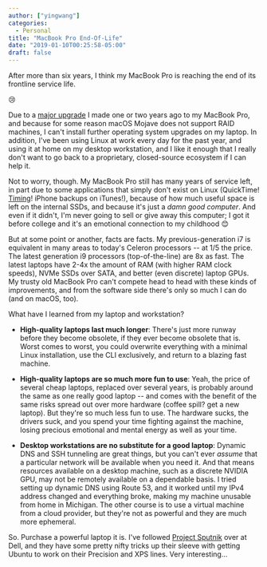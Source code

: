 ```yaml
---
author: ["yingwang"]
categories:
  - Personal
title: "MacBook Pro End-Of-Life"
date: "2019-01-10T00:25:58-05:00"
draft: false
---
```


After more than six years, I think my MacBook Pro is reaching the end of its
frontline service life.

:cry:

Due to a [major upgrade](/posts/2018/06/03/new_workstation) I made one or two
years ago to my MacBook Pro, and because for some reason macOS Mojave does not
support RAID machines, I can't install further operating system upgrades on my
laptop. In addition, I've been using Linux at work every day for the past year,
and using it at home on my desktop workstation, and I like it enough that I
really don't want to go back to a proprietary, closed-source ecosystem if I can
help it.

Not to worry, though. My MacBook Pro still has many years of service left, in
part due to some applications that simply don't exist on Linux (QuickTime!
[Timing](https://timingapp.com/)! iPhone backups on iTunes!), because of how
much useful space is left on the internal SSDs, and because it's just a _damn
good computer_. And even if it didn't, I'm never going to sell or give away this
computer; I got it before college and it's an emotional connection to my
childhood :blush:

But at some point or another, facts are facts. My previous-generation i7 is
equivalent in many areas to today's Celeron processors -- at 1/5 the price. The
latest generation i9 processors (top-of-the-line) are 8x as fast. The latest
laptops have 2-4x the amount of RAM (with higher RAM clock speeds), NVMe SSDs
over SATA, and better (even discrete) laptop GPUs. My trusty old MacBook Pro
can't compete head to head with these kinds of improvements, and from the
software side there's only so much I can do (and on macOS, too).

What have I learned from my laptop and workstation?

- **High-quality laptops last much longer**: There's just more runway before
  they become obsolete, if they ever become obsolete that is. Worst comes to
  worst, you could overwrite everything with a minimal Linux installation, use
  the CLI exclusively, and return to a blazing fast machine.

- **High-quality laptops are so much more fun to use**: Yeah, the price of
  several cheap laptops, replaced over several years, is probably around the
  same as one really good laptop -- and comes with the benefit of the same
  risks spread out over more hardware (coffee spill? get a new laptop). But
  they're so much less fun to use. The hardware sucks, the drivers suck, and
  you spend your time fighting against the machine, losing precious emotional
  and mental energy as well as your time.

- **Desktop workstations are no substitute for a good laptop**: Dynamic DNS
  and SSH tunneling are great things, but you can't ever _assume_ that a
  particular network will be available when you need it. And that means
  resources available on a desktop machine, such as a discrete NVIDIA GPU, may
  not be remotely available on a dependable basis. I tried setting up dynamic
  DNS using Route 53, and it worked until my IPv4 address changed and
  everything broke, making my machine unusable from home in Michigan. The
  other course is to use a virtual machine from a cloud provider, but they're
  not as powerful and they are much more ephemeral.

So. Purchase a powerful laptop it is. I've followed [Project
Sputnik](https://www.dell.com/support/article/us/en/04/sln310507/ubuntu-based-developer-and-engineering-systems-project-sputnik-?lang=en)
over at Dell, and they have some pretty nifty tricks up their sleeve with
getting Ubuntu to work on their Precision and XPS lines. Very interesting...
